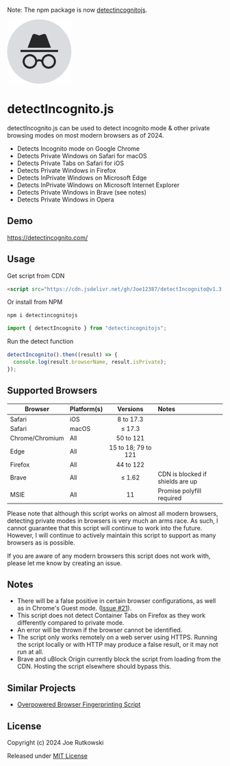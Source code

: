 Note: The npm package is now [detectincognitojs](https://www.npmjs.com/package/detectincognitojs "detectincognitojs").

<img src="./detectIncognito.svg"  width="150"  />

# detectIncognito.js

detectIncognito.js can be used to detect incognito mode & other private browsing modes on most modern browsers as of 2024.

- Detects Incognito mode on Google Chrome
- Detects Private Windows on Safari for macOS
- Detects Private Tabs on Safari for iOS
- Detects Private Windows in Firefox
- Detects InPrivate Windows on Microsoft Edge
- Detects InPrivate Windows on Microsoft Internet Explorer
- Detects Private Windows in Brave (see notes)
- Detects Private Windows in Opera

## Demo

https://detectincognito.com/

## Usage

Get script from CDN

```html
<script src="https://cdn.jsdelivr.net/gh/Joe12387/detectIncognito@v1.3.0/dist/es5/detectIncognito.min.js"></script>
```

Or install from NPM

```
npm i detectincognitojs
```

```javascript
import { detectIncognito } from "detectincognitojs";
```

Run the detect function

```javascript
detectIncognito().then((result) => {
  console.log(result.browserName, result.isPrivate);
});
```

## Supported Browsers

| Browser         | Platform(s) |      Versions       | Notes                            |
| --------------- | :---------- | :-----------------: | :------------------------------- |
| Safari          | iOS         |       8 to 17.3     |                                  |
| Safari          | macOS       |        ≤ 17.3       |                                  |
| Chrome/Chromium | All         |      50 to 121      |                                  |
| Edge            | All         | 15 to 18; 79 to 121 |                                  |
| Firefox         | All         |      44 to 122      |                                  |
| Brave           | All         |       ≤ 1.62        | CDN is blocked if shields are up |
| MSIE            | All         |         11          | Promise polyfill required        |

Please note that although this script works on almost all modern browsers, detecting private modes in browsers is very much an arms race. As such, I cannot guarantee that this script will continue to work into the future. However, I will continue to actively maintain this script to support as many browsers as is possible.

If you are aware of any modern browsers this script does not work with, please let me know by creating an issue.

## Notes

- There will be a false positive in certain browser configurations, as well as in Chrome's Guest mode. ([Issue #21](https://github.com/Joe12387/detectIncognito/issues/21)).
- This script does not detect Container Tabs on Firefox as they work differently compared to private mode.
- An error will be thrown if the browser cannot be identified.
- The script only works remotely on a web server using HTTPS. Running the script locally or with HTTP may produce a false result, or it may not run at all.
- Brave and uBlock Origin currently block the script from loading from the CDN. Hosting the script elsewhere should bypass this.

## Similar Projects

- [Overpowered Browser Fingerprinting Script](https://github.com/Joe12387/OP-Fingerprinting-Script "Overpowered Browser Fingerprinting Script")

## License

Copyright (c) 2024 Joe Rutkowski

Released under [MIT License](https://opensource.org/license/mit-0/)
